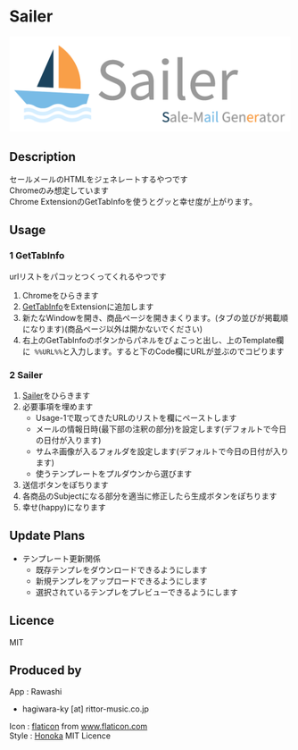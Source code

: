 # Sailer

![Sailer_logo](static/img/sailer_logo.png "Sailer_logo")


## Description
セールメールのHTMLをジェネレートするやつです  
Chromeのみ想定しています  
Chrome ExtensionのGetTabInfoを使うとグッと幸せ度が上がります。

## Usage

### 1 GetTabInfo 
urlリストをパコッとつくってくれるやつです

1. Chromeをひらきます
1. [GetTabInfo](https://chrome.google.com/webstore/detail/gettabinfo/iadhcoaabobddcebhmheikmbcjcigjhc "GetTabInfo")をExtensionに追加します
1. 新たなWindowを開き、商品ページを開きまくります。(タブの並びが掲載順になります)(商品ページ以外は開かないでください)
1. 右上のGetTabInfoのボタンからパネルをぴょこっと出し、上のTemplate欄に``` %%URL%%```と入力します。すると下のCode欄にURLが並ぶのでコピります

### 2 Sailer
1. [Sailer](https://www.google.com "Sailer")をひらきます
1. 必要事項を埋めます
    + Usage-1で取ってきたURLのリストを欄にペーストします
    + メールの情報日時(最下部の注釈の部分)を設定します(デフォルトで今日の日付が入ります)
    + サムネ画像が入るフォルダを設定します(デフォルトで今日の日付が入ります)
    + 使うテンプレートをプルダウンから選びます
1. 送信ボタンをぽちります
1. 各商品のSubjectになる部分を適当に修正したら生成ボタンをぽちります
1. 幸せ(happy)になります

## Update Plans

+ テンプレート更新関係
    + 既存テンプレをダウンロードできるようにします
    + 新規テンプレをアップロードできるようにします
    + 選択されているテンプレをプレビューできるようにします
    
## Licence
MIT

## Produced by
App : Rawashi  
   + hagiwara-ky [at] rittor-music.co.jp   

Icon : [flaticon](https://jp.freepik.com/free-icon/sail-boat_696407.html "flaticon") from www.flaticon.com  
Style : [Honoka](http://honokak.osaka/ "honoka") MIT Licence